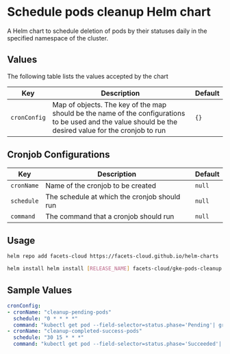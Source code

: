 # Schedule pods cleanup Helm chart

A Helm chart to schedule deletion of pods by their statuses daily in the specified namespace of the cluster.

## Values

The following table lists the values accepted by the chart

| Key                | Description                                                                                                                           | Default               |
|--------------------|---------------------------------------------------------------------------------------------------------------------------------------| --------------------- |
| `cronConfig` | Map of objects. The key of the map should be the name of the configurations to be used and the value should be the desired value for the cronjob to run | `{}`                  |

## Cronjob Configurations

| Key               | Description                                                                                                                 | Default |
|-------------------| ---------------------------------------------------------------------------------------------------------------------------- | ------- |
| `cronName`        | Name of the cronjob to be created       | `null`  |
| `schedule`      | The schedule at which the cronjob should run               | `null`  |
| `command` | The command that a cronjob should run      | `null`  |

## Usage

```bash
helm repo add facets-cloud https://facets-cloud.github.io/helm-charts

helm install helm install [RELEASE_NAME] facets-cloud/gke-pods-cleanup -f gke-pods-cleanup/values.yaml
```

## Sample Values
```yaml
cronConfig:
- cronName: "cleanup-pending-pods"
  schedule: "0 * * * *"
  command: "kubectl get pod --field-selector=status.phase='Pending'| grep -E 'Pending' | awk '{print $1}' | xargs -r kubectl delete pod"
- cronName: "cleanup-completed-success-pods"
  schedule: "30 15 * * *"
  command: "kubectl get pod --field-selector=status.phase='Succeeded'| grep -E 'Completed' | awk '{print $1}' | xargs -r kubectl delete pod"

```
